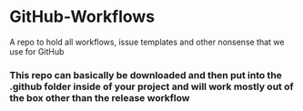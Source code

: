 # GitHub-Workflows
A repo to hold all workflows, issue templates and other nonsense that we use for GitHub


### This repo can basically be downloaded and then put into the .github folder inside of your project and will work mostly out of the box other than the release workflow
